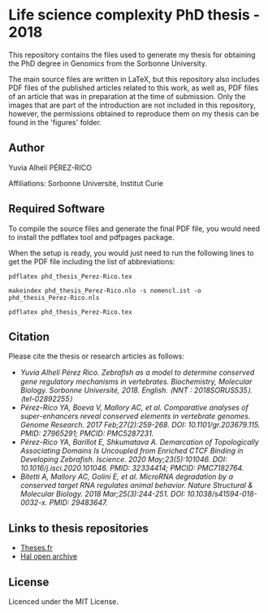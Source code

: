 # Life science complexity PhD thesis - 2018

This repository contains the files used to generate my thesis for obtaining the PhD degree in Genomics from the Sorbonne University.

The main source files are written in LaTeX, but this repository also includes PDF files of the published articles related to this work, as well as, PDF files of an article that was in preparation at the time of submission. Only the images that are part of the introduction are not included in this repository, however, the permissions obtained to reproduce them on my thesis can be found in the 'figures' folder.

## Author

Yuvia Alhelí PÉREZ-RICO

Affiliations: Sorbonne Université, Institut Curie

## Required Software

To compile the source files and generate the final PDF file, you would need to install the pdflatex tool and pdfpages package.

When the setup is ready, you would just need to run the following lines to get the PDF file including the list of abbreviations:

`pdflatex phd_thesis_Perez-Rico.tex`

`makeindex phd_thesis_Perez-Rico.nlo -s nomencl.ist -o phd_thesis_Perez-Rico.nls`

`pdflatex phd_thesis_Perez-Rico.tex`

## Citation

Please cite the thesis or research articles as follows:

- *Yuvia Alhelí Pérez Rico. Zebraﬁsh as a model to determine conserved gene regulatory mechanisms in vertebrates. Biochemistry, Molecular Biology. Sorbonne Université, 2018. English. ⟨NNT : 2018SORUS535⟩. ⟨tel-02892255⟩*
- *Pérez-Rico YA, Boeva V, Mallory AC, et al. Comparative analyses of super-enhancers reveal conserved elements in vertebrate genomes. Genome Research. 2017 Feb;27(2):259-268. DOI: 10.1101/gr.203679.115. PMID: 27965291; PMCID: PMC5287231.*
- *Pérez-Rico YA, Barillot E, Shkumatava A. Demarcation of Topologically Associating Domains Is Uncoupled from Enriched CTCF Binding in Developing Zebrafish. Iscience. 2020 May;23(5):101046. DOI: 10.1016/j.isci.2020.101046. PMID: 32334414; PMCID: PMC7182764.*
- *Bitetti A, Mallory AC, Golini E, et al. MicroRNA degradation by a conserved target RNA regulates animal behavior. Nature Structural & Molecular Biology. 2018 Mar;25(3):244-251. DOI: 10.1038/s41594-018-0032-x. PMID: 29483647.*

## Links to thesis repositories

- [Theses.fr](http://theses.fr/2018SORUS535)
- [Hal open archive](https://tel.archives-ouvertes.fr/tel-02892255)

## License

Licenced under the MIT License.
